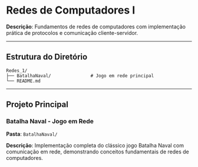 # Redes de Computadores I

**Descrição**: Fundamentos de redes de computadores com implementação prática de protocolos e comunicação cliente-servidor.

---

## Estrutura do Diretório

```
Redes_1/
├── BatalhaNaval/               # Jogo em rede principal
└── README.md
```

---

## Projeto Principal

### Batalha Naval - Jogo em Rede
**Pasta**: `BatalhaNaval/`

**Descrição**: Implementação completa do clássico jogo Batalha Naval com comunicação em rede, demonstrando conceitos fundamentais de redes de computadores.